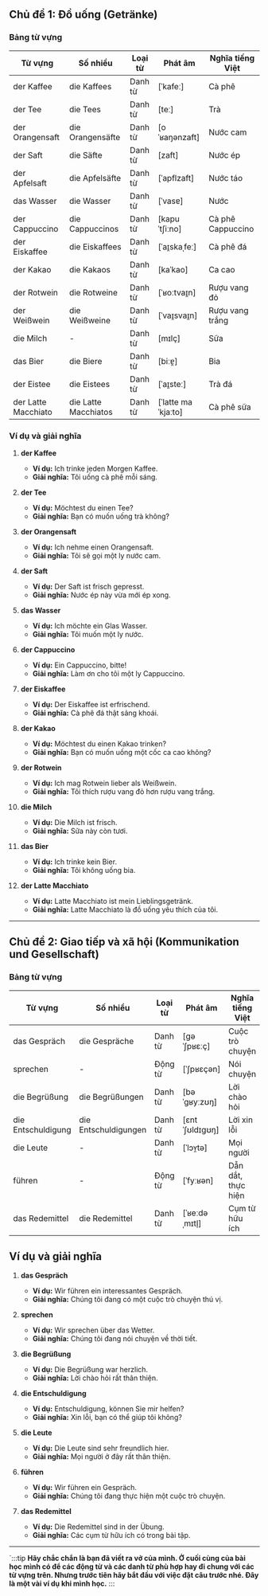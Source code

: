 ## **Chủ đề 1: Đồ uống (Getränke)**

### **Bảng từ vựng**

|**Từ vựng**|**Số nhiều**|**Loại từ**|**Phát âm**|**Nghĩa tiếng Việt**|
|---|---|---|---|---|
|der Kaffee|die Kaffees|Danh từ|[ˈkafeː]|Cà phê|
|der Tee|die Tees|Danh từ|[teː]|Trà|
|der Orangensaft|die Orangensäfte|Danh từ|[oˈʁaŋənzaft]|Nước cam|
|der Saft|die Säfte|Danh từ|[zaft]|Nước ép|
|der Apfelsaft|die Apfelsäfte|Danh từ|[ˈapflzaft]|Nước táo|
|das Wasser|die Wasser|Danh từ|[ˈvasɐ]|Nước|
|der Cappuccino|die Cappuccinos|Danh từ|[kapuˈtʃiːno]|Cà phê Cappuccino|
|der Eiskaffee|die Eiskaffees|Danh từ|[ˈaɪ̯skaˌfeː]|Cà phê đá|
|der Kakao|die Kakaos|Danh từ|[kaˈkao]|Ca cao|
|der Rotwein|die Rotweine|Danh từ|[ˈʁoːtvaɪ̯n]|Rượu vang đỏ|
|der Weißwein|die Weißweine|Danh từ|[ˈvaɪ̯svaɪ̯n]|Rượu vang trắng|
|die Milch|-|Danh từ|[mɪlç]|Sữa|
|das Bier|die Biere|Danh từ|[biːɐ̯]|Bia|
|der Eistee|die Eistees|Danh từ|[ˈaɪ̯steː]|Trà đá|
|der Latte Macchiato|die Latte Macchiatos|Danh từ|[ˈlatte maˈkjaːto]|Cà phê sữa|

### **Ví dụ và giải nghĩa**

1. **der Kaffee**
    
    - **Ví dụ:** Ich trinke jeden Morgen Kaffee.
    - **Giải nghĩa:** Tôi uống cà phê mỗi sáng.
2. **der Tee**
    
    - **Ví dụ:** Möchtest du einen Tee?
    - **Giải nghĩa:** Bạn có muốn uống trà không?
3. **der Orangensaft**
    
    - **Ví dụ:** Ich nehme einen Orangensaft.
    - **Giải nghĩa:** Tôi sẽ gọi một ly nước cam.
4. **der Saft**
    
    - **Ví dụ:** Der Saft ist frisch gepresst.
    - **Giải nghĩa:** Nước ép này vừa mới ép xong.
5. **das Wasser**
    
    - **Ví dụ:** Ich möchte ein Glas Wasser.
    - **Giải nghĩa:** Tôi muốn một ly nước.
6. **der Cappuccino**
    
    - **Ví dụ:** Ein Cappuccino, bitte!
    - **Giải nghĩa:** Làm ơn cho tôi một ly Cappuccino.
7. **der Eiskaffee**
    
    - **Ví dụ:** Der Eiskaffee ist erfrischend.
    - **Giải nghĩa:** Cà phê đá thật sảng khoái.
8. **der Kakao**
    
    - **Ví dụ:** Möchtest du einen Kakao trinken?
    - **Giải nghĩa:** Bạn có muốn uống một cốc ca cao không?
9. **der Rotwein**
    
    - **Ví dụ:** Ich mag Rotwein lieber als Weißwein.
    - **Giải nghĩa:** Tôi thích rượu vang đỏ hơn rượu vang trắng.
10. **die Milch**
    
    - **Ví dụ:** Die Milch ist frisch.
    - **Giải nghĩa:** Sữa này còn tươi.
11. **das Bier**
    
    - **Ví dụ:** Ich trinke kein Bier.
    - **Giải nghĩa:** Tôi không uống bia.
12. **der Latte Macchiato**
    
    - **Ví dụ:** Latte Macchiato ist mein Lieblingsgetränk.
    - **Giải nghĩa:** Latte Macchiato là đồ uống yêu thích của tôi.

---

## **Chủ đề 2: Giao tiếp và xã hội (Kommunikation und Gesellschaft)**

### **Bảng từ vựng**

|**Từ vựng**|**Số nhiều**|**Loại từ**|**Phát âm**|**Nghĩa tiếng Việt**|
|---|---|---|---|---|
|das Gespräch|die Gespräche|Danh từ|[ɡəˈʃpʁɛːç]|Cuộc trò chuyện|
|sprechen|-|Động từ|[ˈʃpʁɛçən]|Nói chuyện|
|die Begrüßung|die Begrüßungen|Danh từ|[bəˈɡʁyːzʊŋ]|Lời chào hỏi|
|die Entschuldigung|die Entschuldigungen|Danh từ|[ɛntˈʃʊldɪɡʊŋ]|Lời xin lỗi|
|die Leute|-|Danh từ|[ˈlɔʏ̯tə]|Mọi người|
|führen|-|Động từ|[ˈfyːʁən]|Dẫn dắt, thực hiện|
|das Redemittel|die Redemittel|Danh từ|[ˈʁeːdəˌmɪtl̩]|Cụm từ hữu ích|

## **Ví dụ và giải nghĩa**

1. **das Gespräch**
    
    - **Ví dụ:** Wir führen ein interessantes Gespräch.
    - **Giải nghĩa:** Chúng tôi đang có một cuộc trò chuyện thú vị.
2. **sprechen**
    
    - **Ví dụ:** Wir sprechen über das Wetter.
    - **Giải nghĩa:** Chúng tôi đang nói chuyện về thời tiết.
3. **die Begrüßung**
    
    - **Ví dụ:** Die Begrüßung war herzlich.
    - **Giải nghĩa:** Lời chào hỏi rất thân thiện.
4. **die Entschuldigung**
    
    - **Ví dụ:** Entschuldigung, können Sie mir helfen?
    - **Giải nghĩa:** Xin lỗi, bạn có thể giúp tôi không?
5. **die Leute**
    
    - **Ví dụ:** Die Leute sind sehr freundlich hier.
    - **Giải nghĩa:** Mọi người ở đây rất thân thiện.
6. **führen**
    
    - **Ví dụ:** Wir führen ein Gespräch.
    - **Giải nghĩa:** Chúng tôi đang thực hiện một cuộc trò chuyện.
7. **das Redemittel**
    
    - **Ví dụ:** Die Redemittel sind in der Übung.
    - **Giải nghĩa:** Các cụm từ hữu ích có trong bài tập.

---
`:::tip
**Hãy chắc chắn là bạn đã viết ra vở của mình. Ở cuối cùng của bài học mình có để các động từ và các danh từ phù hợp hay đi chung với các từ vựng trên. Nhưng trước tiên hãy bắt đầu với việc đặt câu trước nhé. Đây là một vài ví dụ khi mình học.**
:::